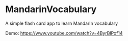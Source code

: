 # MandarinVocabulary
A simple flash card app to learn Mandarin vocabulary

Demo: https://www.youtube.com/watch?v=4ByrBlPxf14

